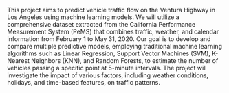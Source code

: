 This project aims to predict vehicle traffic flow on the Ventura Highway in Los Angeles
using machine learning models. We will utilize a comprehensive dataset extracted from
the California Performance Measurement System (PeMS) that combines traffic, weather,
and calendar information from February 1 to May 31, 2020. Our goal is to develop and
compare multiple predictive models, employing traditional machine learning algorithms
such as Linear Regression, Support Vector Machines (SVM), K-Nearest Neighbors
(KNN), and Random Forests, to estimate the number of vehicles passing a specific point
at 5-minute intervals. The project will investigate the impact of various factors, including
weather conditions, holidays, and time-based features, on traffic patterns.
